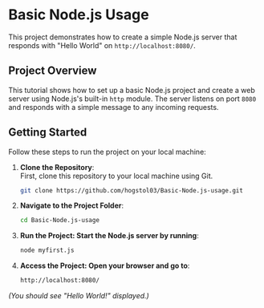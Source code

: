 # Basic Node.js Usage

This project demonstrates how to create a simple Node.js server that responds with "Hello World" on `http://localhost:8080/`.

## Project Overview

This tutorial shows how to set up a basic Node.js project and create a web server using Node.js's built-in `http` module. The server listens on port `8080` and responds with a simple message to any incoming requests.

## Getting Started

Follow these steps to run the project on your local machine:

1. **Clone the Repository**:  
   First, clone this repository to your local machine using Git.

   ```bash
   git clone https://github.com/hogstol03/Basic-Node.js-usage.git

2. **Navigate to the Project Folder**:

   ```bash
   cd Basic-Node.js-usage

3. **Run the Project: Start the Node.js server by running**:
  
   ```bash
   node myfirst.js

4. **Access the Project: Open your browser and go to**:

   ```bash
   http://localhost:8080/

*(You should see "Hello World!" displayed.)*
